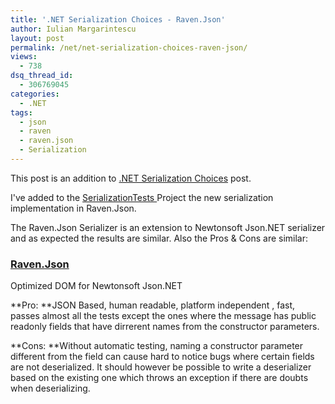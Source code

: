 ```yaml
---
title: '.NET Serialization Choices - Raven.Json'
author: Iulian Margarintescu
layout: post
permalink: /net/net-serialization-choices-raven-json/
views:
  - 738
dsq_thread_id:
  - 306769045
categories:
  - .NET
tags:
  - json
  - raven
  - raven.json
  - Serialization
---
```

This post is an addition to [.NET Serialization Choices][1] post.

I've added to the [SerializationTests ][2]Project the new serialization implementation in Raven.Json.

The Raven.Json Serializer is an extension to Newtonsoft Json.NET serializer and as expected the results are similar. Also the Pros & Cons are similar:

### [Raven.Json][3]

Optimized DOM for Newtonsoft Json.NET

**Pro: **JSON Based, human readable, platform independent , fast, passes almost all the tests except the ones where the message has public readonly fields that have dirrerent names from the constructor parameters.

**Cons: **Without automatic testing, naming a constructor parameter different from the field can cause hard to notice bugs where certain fields are not deserialized. It should however be possible to write a deserializer based on the existing one which throws an exception if there are doubts when deserializing.

 [1]: http://www.erata.net/net/net-serialization-choices/ ".NET Serialization Choices"
 [2]: https://github.com/etishor/SerializationTests "Serialization Tests"
 [3]: https://github.com/ravendb/Raven.Json "Raven.Json"